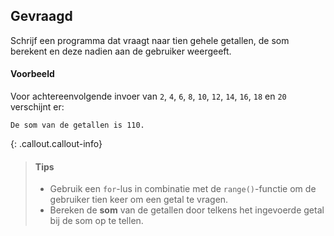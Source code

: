 ## Gevraagd
Schrijf een programma dat vraagt naar tien gehele getallen, de som berekent en deze nadien aan de gebruiker weergeeft.

#### Voorbeeld
Voor achtereenvolgende invoer van `2`, `4`, `6`, `8`, `10`, `12`, `14`, `16`, `18` en `20` verschijnt er:

```
De som van de getallen is 110.
```

{: .callout.callout-info}
>#### Tips
>- Gebruik een `for`-lus in combinatie met de `range()`-functie om de gebruiker tien keer om een getal te vragen.
>- Bereken de **som** van de getallen door telkens het ingevoerde getal bij de som op te tellen.
